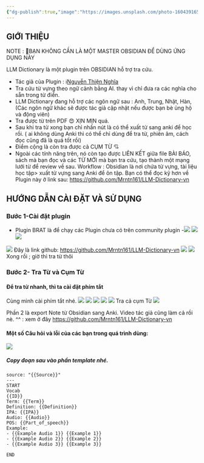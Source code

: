 ```yaml
---
{"dg-publish":true,"image":"https://images.unsplash.com/photo-1604391659919-0cb8c6bb0966?crop=entropy&cs=tinysrgb&fit=max&fm=jpg&ixid=M3wzNjAwOTd8MHwxfHNlYXJjaHwyMXx8Zmxvd2VyfGVufDB8MHx8fDE3MjA3NjU2NzR8MA&ixlib=rb-4.0.3&q=80&w=1080","permalink":"/noi-dung-khoa-hoc/hoc-tieng-anh-voi-obsidian/phan-1-tra-tu-cum-tu-truc-tiep-trong-obsidian/","dgPassFrontmatter":true,"noteIcon":"2","created":"2024-07-12T12:00:41.627+07:00","updated":"2024-07-12T17:38:02.264+07:00"}
---
```




##  GIỚI THIỆU 

NOTE : 🚦BẠN KHÔNG CẦN LÀ MỘT MASTER OBSIDIAN ĐỂ DÙNG ỨNG DỤNG NÀY 

LLM Dictionary là một plugin trên OBSIDIAN hỗ trợ tra cứu. 

- Tác giả của Plugin : ℹ️[Nguyễn Thiện Nghĩa ](https://www.facebook.com/profile.php?id=100093832307685)
- Tra cứu từ vựng theo ngữ cảnh bằng AI. thay vì chỉ đưa ra các nghĩa cho sẵn trong từ điển. 
- LLM Dictionary đang hỗ trợ các ngôn ngữ sau : Anh, Trung, Nhật, Hàn, (Các ngôn ngữ khác sẽ được tác giả cập nhật nếu được bạn bè ủng hộ và động viên)
- Tra được từ trên PDF 😍 XỊN MỊN quá.
- Sau khi tra từ xong bạn chỉ nhấn nút là có thể xuất từ sang anki để học rồi. ( ai không dùng Anki thì có thể chỉ dùng để tra từ, phiên âm, cách đọc cũng đã là quá tốt rồi)
- Điểm cộng là còn tra được cả CỤM TỪ 💘 
- Ngoài các tính năng trên, nó còn tạo được LIÊN KẾT giữa file BÀI BÁO, sách mà bạn đọc và các TỪ MỚI  mà bạn tra cứu, tạo thành một mạng lưới từ để review về sau.
Workflow : Obsidian là nơi chứa từ vựng, tài liệu học tập> xuất từ vựng sang Anki để ôn tập.
 Bạn có thể đọc kỹ hơn về Plugin này ở link sau: https://github.com/Mrntn161/LLM-Dictionary-vn
 ## HƯỚNG DẪN CÀI ĐẶT VÀ SỬ DỤNG
### Bước 1-Cài đặt plugin
- Plugin BRAT là để chạy các Plugin chưa có trên community plugin
-![](https://i.imgur.com/oeYFmUV.png)
![](https://i.imgur.com/PJN3ubt.png)
![](https://i.imgur.com/XueW28l.png)

![](https://i.imgur.com/w0FqydN.png)
Đây là link github:  https://github.com/Mrntn161/LLM-Dictionary-vn
![](https://i.imgur.com/Op9x0yR.png)
![](https://i.imgur.com/WDhWcqe.png)
Xong rồi ; giờ thì tra từ thôi
### Bước 2- Tra Từ và Cụm Từ
#### Để tra từ nhanh, thì ta cài đặt phím tắt
Cùng mình cài phím tắt nhé.
![](https://i.imgur.com/fgx0RP7.png)
![](https://i.imgur.com/7FiQw6G.png)
![](https://i.imgur.com/HmKpkGb.png)
![](https://i.imgur.com/T1ihxcq.png)
![](https://i.imgur.com/J22eGpP.png)
Tra cả cụm Từ
![](https://i.imgur.com/GOLrWR5.png)

Phần 2 là export Note từ Obsidian sang Anki.
Video tác giả cũng làm cả rồi nè. ^^ : xem ở đây https://github.com/Mrntn161/LLM-Dictionary-vn
#### Một số Câu hỏi và lỗi của các bạn trong quá trình dùng:

![](https://i.imgur.com/FzDUeJO.png)
##### Copy đoạn sau vào phần template nhé.

```---
source: "{{Source}}"
---
START
Vocab
{{ID}}
Term: {{Term}}
Definition: {{Definition}}
IPA: {{IPA}}
Audio: {{Audio}}
POS: {{Part_of_speech}}
Example:
- {{Example Audio 1}} {{Example 1}}
- {{Example Audio 2}} {{Example 2}}
- {{Example Audio 3}} {{Example 3}}

END

```
